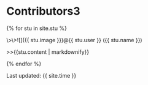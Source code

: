 
# Contributors3

{% for stu in site.stu %}
<div>
 \>\>![]({{ stu.image }})@{{ stu.user }} ({{ stu.name }})
 
   \>\>{{stu.content | markdownify}}
 </div>
{% endfor %}

Last updated: {{ site.time }}
